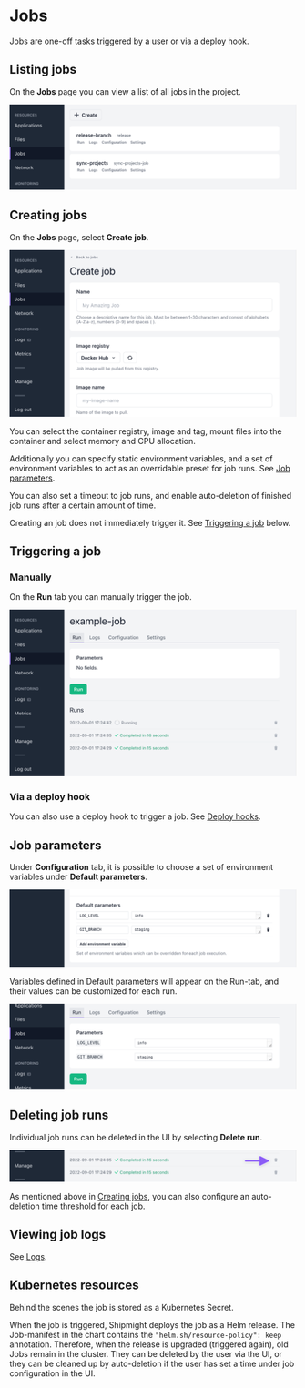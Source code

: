 # Jobs

Jobs are one-off tasks triggered by a user or via a deploy hook.

## Listing jobs

On the **Jobs** page you can view a list of all jobs in the project.

![Screenshot of Jobs page](images/jobs.list.png)

## Creating jobs

On the **Jobs** page, select **Create job**.

![Screenshot of Create job -page](images/jobs.create.png)

You can select the container registry, image and tag, mount files into the container and select memory and CPU allocation.

Additionally you can specify static environment variables, and a set of environment variables to act as an overridable preset for job runs. See [Job parameters](#job-parameters).

You can also set a timeout to job runs, and enable auto-deletion of finished job runs after a certain amount of time.

Creating an job does not immediately trigger it. See [Triggering a job](#triggering-a-job) below.

## Triggering a job

### Manually

On the **Run** tab you can manually trigger the job.

![Screenshot of Run-tab](images/jobs.trigger.png)

### Via a deploy hook

You can also use a deploy hook to trigger a job. See [Deploy hooks](Deploy-hooks.md).

## Job parameters

Under **Configuration** tab, it is possible to choose a set of environment variables under **Default parameters**.

![Screenshot of Default parameters -input](images/jobs.default-parameters.png)

Variables defined in Default parameters will appear on the Run-tab, and their values can be customized for each run.

![Screenshot of parameters on Run-tab](images/jobs.run-parameters.png)

## Deleting job runs

Individual job runs can be deleted in the UI by selecting **Delete run**.

![Screenshot of parameters on Run-tab](images/jobs.delete-run.png)

As mentioned above in [Creating jobs](#creating-jobs), you can also configure an auto-deletion time threshold for each job.

## Viewing job logs

See [Logs](Logs.md).

## Kubernetes resources

Behind the scenes the job is stored as a Kubernetes Secret.

When the job is triggered, Shipmight deploys the job as a Helm release. The Job-manifest in the chart contains the `"helm.sh/resource-policy": keep` annotation. Therefore, when the release is upgraded (triggered again), old Jobs remain in the cluster. They can be deleted by the user via the UI, or they can be cleaned up by auto-deletion if the user has set a time under job configuration in the UI.

